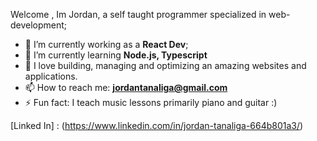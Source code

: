 Welcome , Im Jordan, a self taught programmer specialized in web-development;


- 🔭 I’m currently working as a **React Dev**;
- 🌱 I’m currently learning **Node.js, Typescript**
- 🤔 I love building, managing and optimizing an amazing websites and applications.
- 📫 How to reach me: **jordantanaliga@gmail.com**
- ⚡ Fun fact: I teach music lessons primarily piano and guitar :) 

[Linked In] : (https://www.linkedin.com/in/jordan-tanaliga-664b801a3/)
